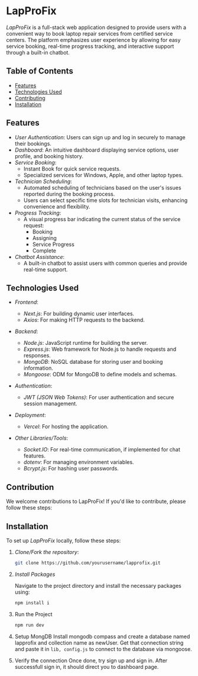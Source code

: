 # LapProFix

*LapProFix* is a full-stack web application designed to provide users with a convenient way to book laptop repair services from certified service centers. The platform emphasizes user experience by allowing for easy service booking, real-time progress tracking, and interactive support through a built-in chatbot. 

## Table of Contents
- [Features](#features)
- [Technologies Used](#technologies-used)
- [Contributing](#contributing)
- [Installation](#installation)

## Features
- *User Authentication*: Users can sign up and log in securely to manage their bookings.
- *Dashboard*: An intuitive dashboard displaying service options, user profile, and booking history.
- *Service Booking*: 
  - Instant Book for quick service requests.
  - Specialized services for Windows, Apple, and other laptop types.
- *Technician Scheduling*: 
  - Automated scheduling of technicians based on the user's issues reported during the booking process. 
  - Users can select specific time slots for technician visits, enhancing convenience and flexibility.
- *Progress Tracking*: 
  - A visual progress bar indicating the current status of the service request: 
    - Booking
    - Assigning
    - Service Progress
    - Complete
- *Chatbot Assistance*: 
  - A built-in chatbot to assist users with common queries and provide real-time support.


## Technologies Used
- *Frontend*: 
  - *Next.js*: For building dynamic user interfaces.
  - *Axios*: For making HTTP requests to the backend.

- *Backend*: 
  - *Node.js*: JavaScript runtime for building the server.
  - *Express.js*: Web framework for Node.js to handle requests and responses.
  - *MongoDB*: NoSQL database for storing user and booking information.
  - *Mongoose*: ODM for MongoDB to define models and schemas.
- *Authentication*: 
  - *JWT (JSON Web Tokens)*: For user authentication and secure session management.
- *Deployment*: 
  - *Vercel*: For hosting the application.
- *Other Libraries/Tools*: 
  - *Socket.IO*: For real-time communication, if implemented for chat features.
  - *dotenv*: For managing environment variables.
  - *Bcrypt.js*: For hashing user passwords.

## Contribution
We welcome contributions to LapProFix! If you'd like to contribute, please follow these steps:

## Installation
To set up *LapProFix* locally, follow these steps:

1. *Clone/Fork the repository*:
   ```bash
   git clone https://github.com/yourusername/lapprofix.git 

2. *Install Packages* 

   Navigate to the project directory and install the necessary packages using:
   ``` bash
   npm install i

3. Run the Project
   ```bash
   npm run dev

4. Setup MongDB
Install mongodb compass and create a database named lapprofix and collection name as newUser. Get that connection string and paste it in ```lib, config.js``` to connect to the database via mongoose. 

5. Verify the connection
Once done, try sign up and sign in. After successfull sign in, it should direct you to dashboard page.

